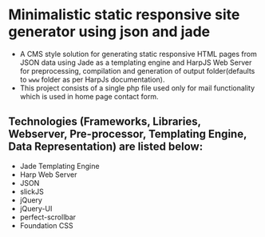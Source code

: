 # Minimalistic static responsive site generator using json and jade
- A CMS style solution for generating static responsive HTML pages from JSON data using Jade as a templating engine and HarpJS Web Server for preprocessing, compilation and generation of output folder(defaults to `www` folder as per HarpJs documentation).
- This project consists of a single php file used only for mail functionality which is used in home page contact form.

## Technologies (Frameworks, Libraries, Webserver, Pre-processor, Templating Engine, Data Representation) are listed below:
- Jade Templating Engine
- Harp Web Server
- JSON
- slickJS
- jQuery
- jQuery-UI
- perfect-scrollbar
- Foundation CSS

